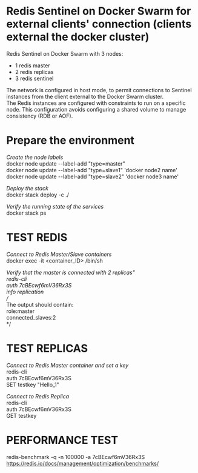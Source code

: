 # Redis Sentinel on Docker Swarm for external clients' connection (clients external the docker cluster) 
Redis Sentinel on Docker Swarm with 3 nodes:  
- 1 redis master  
- 2 redis replicas  
- 3 redis sentinel  
  
The network is configured in host mode, to permit connections to Sentinel instances from the client external to the Docker Swarm cluster.  
The Redis instances are configured with constraints to run on a specific node.
This configuration avoids configuring a shared volume to manage consistency (RDB or AOF).
  
# Prepare the environment  
*Create the node labels*  
docker node update --label-add "type=master" <docker node1 name>   
docker node update --label-add "type=slave1" 'docker node2 name'   
docker node update --label-add "type=slave2" 'docker node3 name'   
  
*Deploy the stack*  
docker stack deploy <stack name> -c ./<yml file>  
  
*Verify the running state of the services*  
docker stack ps <stack name> 
  
# TEST REDIS  
*Connect to Redis Master/Slave containers*  
docker exec -it <container_ID> /bin/sh  
  
*Verify that the master is connected with 2 replicas"  
redis-cli  
auth 7cBEcwf6mV36Rx3S  
info replication  
/*  
The output should contain:  
  role:master  
  connected_slaves:2  
*/  
  
# TEST REPLICAS  
*Connect to Redis Master container and set a key*  
redis-cli  
auth 7cBEcwf6mV36Rx3S  
SET testkey "Hello_1"  
  
*Connect to Redis Replica*  
redis-cli  
auth 7cBEcwf6mV36Rx3S  
GET testkey  
  
# PERFORMANCE TEST  
redis-benchmark -q -n 100000 -a 7cBEcwf6mV36Rx3S  
https://redis.io/docs/management/optimization/benchmarks/  
  


